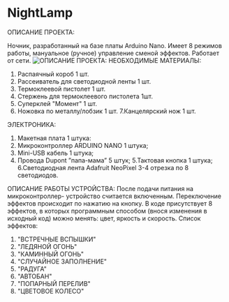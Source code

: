 # NightLamp

ОПИСАНИЕ ПРОЕКТА:

Ночник, разработанный на базе платы Arduino Nano. Имеет 8 режимов работы, мануальное (ручное) управление сменой эффектов. Работает от сети. 
![ОПИСАНИЕ ПРОЕКТА:](https://https://github.com/AlevtinawhyAlev/NightLamp/blob/main/Pictures1/Final%20view.jpg)
НЕОБХОДИМЫЕ МАТЕРИАЛЫ:
1. Распаячный короб 1 шт.
2. Рассеиватель для светодиодной ленты 1 шт.
3. Термоклеевой пистолет 1 шт.
4. Стержень для термоклеевого пистолета 1шт.
5. Суперклей "Момент" 1 шт.
6. Ножовка по металлу/лобзик 1 шт.
7.Канцелярский нож 1 шт.

ЭЛЕКТРОНИКА:
1.	Макетная плата 1 штука:
2.	Микроконтроллер  ARDUINO NANO 1 штука;
3.	Mini-USB кабель 1 штука;
4.	Провода Dupont ”папа-мама” 5 штук;
5.Тактовая кнопка 1 штука;
6.Светодиодная лента Adafruit NeoPixel 3-4 отрезка по 8 светодиодов.

ОПИСАНИЕ РАБОТЫ УСТРОЙСТВА:
После подачи питания на микроконтроллер- устройство считается включенным. Переключение эффектов происходит по нажатию на кнопку. В коде присутствует 8 эффектов, в которых программным способом (внося изменения в исходный код) можно менять: цвет, яркость и скорость.
Список эффектов:
1.	"ВСТРЕЧНЫЕ ВСПЫШКИ"
2.	"ЛЕДЯНОЙ ОГОНЬ"
3.	"КАМИННЫЙ ОГОНЬ"
4.	"СЛУЧАЙНОЕ ЗАПОЛНЕНИЕ"
5.	"РАДУГА"
6.	"АВТОБАН"
7.	"ПОПАРНЫЙ ПЕРЕЛИВ"
8.	"ЦВЕТОВОЕ КОЛЕСО"
